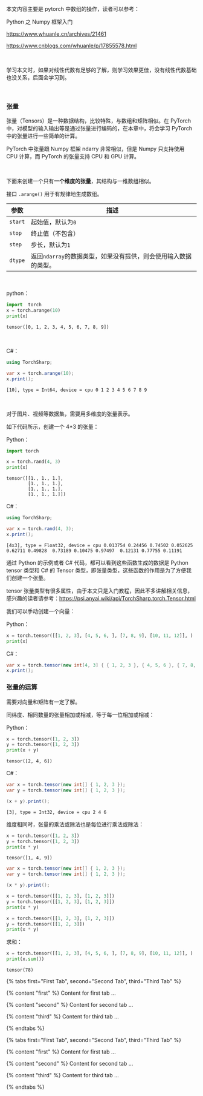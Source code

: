 本文内容主要是 pytorch 中数组的操作，读者可以参考：

Python 之 Numpy 框架入门

https://www.whuanle.cn/archives/21461

https://www.cnblogs.com/whuanle/p/17855578.html

<br />

学习本文时，如果对线性代数有足够的了解，则学习效果更佳，没有线性代数基础也没关系，后面会学习到。

<br />

### 张量

张量（Tensors）是一种数据结构，比较特殊，与数组和矩阵相似。在 PyTorch 中，对模型的输入输出等是通过张量进行编码的，在本章中，将会学习 PyTorch 中的张量进行一些简单的计算。

PyTorch 中张量跟 Numpy 框架 ndarry 非常相似，但是 Numpy 只支持使用 CPU 计算，而 PyTorch 的张量支持 CPU 和 GPU 计算。

<br />

下面来创建一个只有**一个维度的张量**，其结构与一维数组相似。

接口 `.arange()` 用于有规律地生成数组。

| 参数    | 描述                                                         |
| ------- | ------------------------------------------------------------ |
| `start` | 起始值，默认为`0`                                            |
| `stop`  | 终止值（不包含）                                             |
| `step`  | 步长，默认为`1`                                              |
| `dtype` | 返回`ndarray`的数据类型，如果没有提供，则会使用输入数据的类型。 |

<br />

python：

```python
import  torch
x = torch.arange(10)
print(x)
```

```
tensor([0, 1, 2, 3, 4, 5, 6, 7, 8, 9])
```

<br />

C#：

```csharp
using TorchSharp;

var x = torch.arange(10);
x.print();
```

```
[10], type = Int64, device = cpu 0 1 2 3 4 5 6 7 8 9
```

<br />



对于图片、视频等数据集，需要用多维度的张量表示。

如下代码所示，创建一个 4*3 的张量：

Python：

```python
import torch

x = torch.rand(4, 3)
print(x)

```

```
tensor([[1., 1., 1.],
        [1., 1., 1.],
        [1., 1., 1.],
        [1., 1., 1.]])
```





C#：

```csharp
using TorchSharp;

var x = torch.rand(4, 3);
x.print();
```

```
[4x3], type = Float32, device = cpu 0.013754 0.24456 0.74502 0.052625 0.62711 0.49828  0.73189 0.10475 0.97497  0.12131 0.77755 0.11191
```



通过 Python 的示例或者 C# 代码，都可以看到这些函数生成的数据是 Python tensor 类型和 C# 的 Tensor 类型，即张量类型，这些函数的作用是为了方便我们创建一个张量。

tensor 张量类型有很多属性，由于本文只是入门教程，因此不多讲解相关信息，感兴趣的读者请参考：https://psi.anyai.wiki/api/TorchSharp.torch.Tensor.html



我们可以手动创建一个向量：

Python：

```python
x = torch.tensor([[1, 2, 3], [4, 5, 6, ], [7, 8, 9], [10, 11, 12]], )
print(x)
```



C#：

```csharp
var x = torch.tensor(new int[4, 3] { { 1, 2, 3 }, { 4, 5, 6 }, { 7, 8, 9 }, { 10, 11, 12 } });
x.print();
```



### 张量的运算

需要对向量和矩阵有一定了解。



同纬度、相同数量的张量相加或相减，等于每一位相加或相减：

Python：

```python
x = torch.tensor([1, 2, 3])
y = torch.tensor([1, 2, 3])
print(x + y)
```

```
tensor([2, 4, 6])
```



C#：

```csharp
var x = torch.tensor(new int[] { 1, 2, 3 });
var y = torch.tensor(new int[] { 1, 2, 3 });

(x + y).print();
```

```
[3], type = Int32, device = cpu 2 4 6
```



维度相同时，张量的乘法或除法也是每位进行乘法或除法：

```python
x = torch.tensor([1, 2, 3])
y = torch.tensor([1, 2, 3])
print(x * y)
```

```
tensor([1, 4, 9])
```



```csharp
var x = torch.tensor(new int[] { 1, 2, 3 });
var y = torch.tensor(new int[] { 1, 2, 3 });

(x * y).print();
```



```python
x = torch.tensor([[1, 2, 3], [1, 2, 3]])
y = torch.tensor([[1, 2, 3], [1, 2, 3]])
print(x * y)
```

```python
x = torch.tensor([[1, 2, 3], [1, 2, 3]])
y = torch.tensor([[1, 2, 3]])
print(x * y)
```



求和：

```python
x = torch.tensor([[1, 2, 3], [4, 5, 6, ], [7, 8, 9], [10, 11, 12]], )
print(x.sum())
```

```
tensor(78)
```



{% tabs first="First Tab", second="Second Tab", third="Third Tab" %}

{% content "first" %}
Content for first tab ...

{% content "second" %}
Content for second tab ...

{% content "third" %}
Content for third tab ...

{% endtabs %}



{% tabs first="First Tab", second="Second Tab", third="Third Tab" %}

{% content "first" %}
Content for first tab ...

{% content "second" %}
Content for second tab ...

{% content "third" %}
Content for third tab ...

{% endtabs %}
